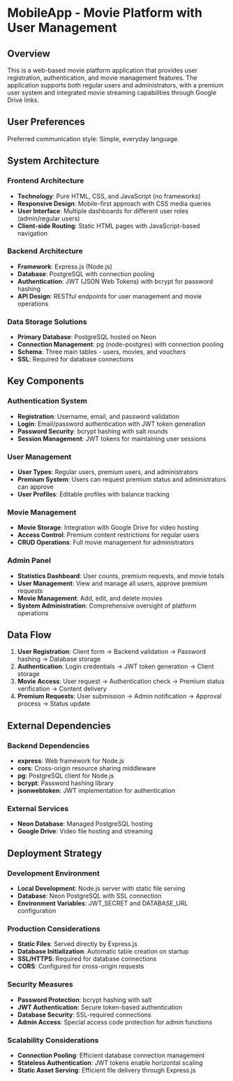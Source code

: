 # MobileApp - Movie Platform with User Management

## Overview

This is a web-based movie platform application that provides user registration, authentication, and movie management features. The application supports both regular users and administrators, with a premium user system and integrated movie streaming capabilities through Google Drive links.

## User Preferences

Preferred communication style: Simple, everyday language.

## System Architecture

### Frontend Architecture
- **Technology**: Pure HTML, CSS, and JavaScript (no frameworks)
- **Responsive Design**: Mobile-first approach with CSS media queries
- **User Interface**: Multiple dashboards for different user roles (admin/regular users)
- **Client-side Routing**: Static HTML pages with JavaScript-based navigation

### Backend Architecture
- **Framework**: Express.js (Node.js)
- **Database**: PostgreSQL with connection pooling
- **Authentication**: JWT (JSON Web Tokens) with bcrypt for password hashing
- **API Design**: RESTful endpoints for user management and movie operations

### Data Storage Solutions
- **Primary Database**: PostgreSQL hosted on Neon
- **Connection Management**: pg (node-postgres) with connection pooling
- **Schema**: Three main tables - users, movies, and vouchers
- **SSL**: Required for database connections

## Key Components

### Authentication System
- **Registration**: Username, email, and password validation
- **Login**: Email/password authentication with JWT token generation
- **Password Security**: bcrypt hashing with salt rounds
- **Session Management**: JWT tokens for maintaining user sessions

### User Management
- **User Types**: Regular users, premium users, and administrators
- **Premium System**: Users can request premium status and administrators can approve
- **User Profiles**: Editable profiles with balance tracking

### Movie Management
- **Movie Storage**: Integration with Google Drive for video hosting
- **Access Control**: Premium content restrictions for regular users
- **CRUD Operations**: Full movie management for administrators

### Admin Panel
- **Statistics Dashboard**: User counts, premium requests, and movie totals
- **User Management**: View and manage all users, approve premium requests
- **Movie Management**: Add, edit, and delete movies
- **System Administration**: Comprehensive oversight of platform operations

## Data Flow

1. **User Registration**: Client form → Backend validation → Password hashing → Database storage
2. **Authentication**: Login credentials → JWT token generation → Client storage
3. **Movie Access**: User request → Authentication check → Premium status verification → Content delivery
4. **Premium Requests**: User submission → Admin notification → Approval process → Status update

## External Dependencies

### Backend Dependencies
- **express**: Web framework for Node.js
- **cors**: Cross-origin resource sharing middleware
- **pg**: PostgreSQL client for Node.js
- **bcrypt**: Password hashing library
- **jsonwebtoken**: JWT implementation for authentication

### External Services
- **Neon Database**: Managed PostgreSQL hosting
- **Google Drive**: Video file hosting and streaming

## Deployment Strategy

### Development Environment
- **Local Development**: Node.js server with static file serving
- **Database**: Neon PostgreSQL with SSL connection
- **Environment Variables**: JWT_SECRET and DATABASE_URL configuration

### Production Considerations
- **Static Files**: Served directly by Express.js
- **Database Initialization**: Automatic table creation on startup
- **SSL/HTTPS**: Required for database connections
- **CORS**: Configured for cross-origin requests

### Security Measures
- **Password Protection**: bcrypt hashing with salt
- **JWT Authentication**: Secure token-based authentication
- **Database Security**: SSL-required connections
- **Admin Access**: Special access code protection for admin functions

### Scalability Considerations
- **Connection Pooling**: Efficient database connection management
- **Stateless Authentication**: JWT tokens enable horizontal scaling
- **Static Asset Serving**: Efficient file delivery through Express.js